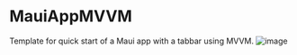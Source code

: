 # MauiAppMVVM
Template for quick start of a Maui app with a tabbar using MVVM.
![image](https://user-images.githubusercontent.com/95578195/214340404-ceb97988-cb60-4d0a-b880-f548494004f4.png)
